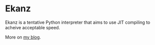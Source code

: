 # Ekanz

Ekanz is a tentative Python interpreter that aims to use JIT compiling to acheive acceptable speed.

More on [my blog](http://swanplank.tumblr.com/tagged/ekanz).